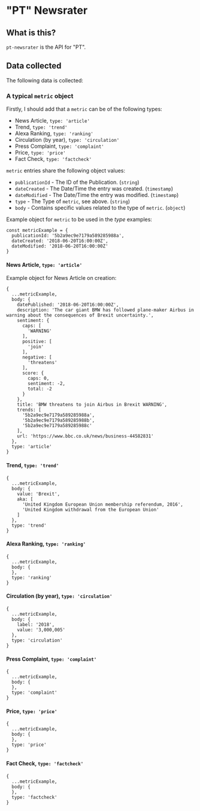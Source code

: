 # "PT" Newsrater

## What is this?
`pt-newsrater` is the API for "PT".

## Data collected
The following data is collected:

### A typical `metric` object
Firstly, I should add that a `metric` can be of the following types:
* News Article, `type: 'article'`
* Trend, `type: 'trend'`
* Alexa Ranking, `type: 'ranking'`
* Circulation (by year), `type: 'circulation'`
* Press Complaint, `type: 'complaint'`
* Price, `type: 'price'`
* Fact Check, `type: 'factcheck'`

`metric` entries share the following object values:
* `publicationId` - The ID of the Publication. (`string`)
* `dateCreated` - The Date/Time the entry was created. (`timestamp`)
* `dateModified` - The Date/Time the entry was modified. (`timestamp`)
* `type` - The Type of `metric`, see above. (`string`)
* `body` - Contains specific values related to the type of `metric`. (`object`)

Example object for `metric` to be used in the _type_ examples:
```
const metricExample = {
  publicationId: '5b2a9ec9e7179a589285988a',
  dateCreated: '2018-06-20T16:00:00Z',
  dateModified: '2018-06-20T16:00:00Z'
}
```

#### News Article, `type: 'article'`

Example object for News Article on creation:
```
{
  ...metricExample,
  body: {
    datePublished: '2018-06-20T16:00:00Z',
    description: 'The car giant BMW has followed plane-maker Airbus in warning about the consequences of Brexit uncertainty.',
    sentiment: {
      caps: [
        'WARNING'
      ],
      positive: [
        'join'
      ],
      negative: [
        'threatens'
      ],
      score: {
        caps: 0,
        sentiment: -2,
        total: -2
      }
    },
    title: 'BMW threatens to join Airbus in Brexit WARNING',
    trends: [
      '5b2a9ec9e7179a589285988a',
      '5b2a9ec9e7179a589285988b',
      '5b2a9ec9e7179a589285988c'
    ],
    url: 'https://www.bbc.co.uk/news/business-44582831'
  },
  type: 'article'
}
```

#### Trend, `type: 'trend'`
```
{
  ...metricExample,
  body: {
    value: 'Brexit',
    aka: [
      'United Kingdom European Union membership referendum, 2016',
      'United Kingdom withdrawal from the European Union'
    ]
  },
  type: 'trend'
}
```

#### Alexa Ranking, `type: 'ranking'`
```
{
  ...metricExample,
  body: {
  },
  type: 'ranking'
}
```

#### Circulation (by year), `type: 'circulation'`
```
{
  ...metricExample,
  body: {
    label: '2018',
    value: '3,000,005'
  },
  type: 'circulation'
}
```

#### Press Complaint, `type: 'complaint'`
```
{
  ...metricExample,
  body: {
  },
  type: 'complaint'
}
```

#### Price, `type: 'price'`
```
{
  ...metricExample,
  body: {
  },
  type: 'price'
}
```

#### Fact Check, `type: 'factcheck'`
```
{
  ...metricExample,
  body: {
  },
  type: 'factcheck'
}
```
